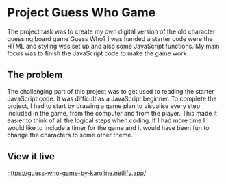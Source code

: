 # Project Guess Who Game

The project task was to create my own digital version of the old character guessing board game Guess Who?
I was handed a starter code were the HTML and styling was set up and also some JavaScript functions. 
My main focus was to finish the JavaScript code to make the game work. 


## The problem

The challenging part of this project was to get used to reading the starter JavaScript code. It was difficult as a JavaScript beginner.
To complete the project, I had to start by drawing a game plan to visualise every step included in the game, from the computer and from the player. This made it easier to think of all the logical steps when coding.
If I had more time I would like to include a timer for the game and it would have been fun to change the characters to some other theme.

## View it live

https://guess-who-game-by-karoline.netlify.app/

